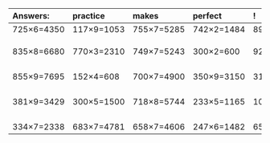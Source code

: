 | Answers: | practice | makes | perfect | ! |
| :--- | :--- | :--- | :--- | :--- |
| 725×6=4350 | 117×9=1053 | 755×7=5285 | 742×2=1484 | 892×6=5352 | 
|   |   |   |   |   | 
|   |   |   |   |   | 
|   |   |   |   |   | 
| 835×8=6680 | 770×3=2310 | 749×7=5243 | 300×2=600 | 929×9=8361 | 
|   |   |   |   |   | 
|   |   |   |   |   | 
|   |   |   |   |   | 
|   |   |   |   |   | 
| 855×9=7695 | 152×4=608 | 700×7=4900 | 350×9=3150 | 312×7=2184 | 
|   |   |   |   |   | 
|   |   |   |   |   | 
|   |   |   |   |   | 
|   |   |   |   |   | 
| 381×9=3429 | 300×5=1500 | 718×8=5744 | 233×5=1165 | 102×9=918 | 
|   |   |   |   |   | 
|   |   |   |   |   | 
|   |   |   |   |   | 
|   |   |   |   |   | 
| 334×7=2338 | 683×7=4781 | 658×7=4606 | 247×6=1482 | 659×6=3954 | 
